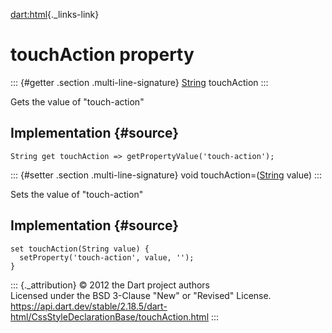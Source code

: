 [dart:html](../../dart-html/dart-html-library){._links-link}

touchAction property
====================

::: {#getter .section .multi-line-signature}
[String](../../dart-core/string-class) touchAction
:::

Gets the value of \"touch-action\"

Implementation {#source}
--------------

``` {.language-dart data-language="dart"}
String get touchAction => getPropertyValue('touch-action');
```

::: {#setter .section .multi-line-signature}
void touchAction=([String](../../dart-core/string-class) value)
:::

Sets the value of \"touch-action\"

Implementation {#source}
--------------

``` {.language-dart data-language="dart"}
set touchAction(String value) {
  setProperty('touch-action', value, '');
}
```

::: {._attribution}
© 2012 the Dart project authors\
Licensed under the BSD 3-Clause \"New\" or \"Revised\" License.\
<https://api.dart.dev/stable/2.18.5/dart-html/CssStyleDeclarationBase/touchAction.html>
:::
